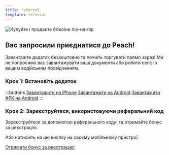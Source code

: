 ```yaml
---
title: referral
template: referral
---
```


<!--[teaser]-->

![Купуйте і продаєте біткоїни пір-на-пір](/img/how-it-works/buy-and-sell-bitcoin-peer-to-peer.png)

## Вас запросили приєднатися до Peach!

Завантажте додаток безкоштовно та почніть торгувати прямо зараз! Ми не попросимо вас завантажувати ваші документи або робити селфі з вашим водійським посвідченням.

### Крок 1: Встановіть додаток

:::buttons
[Завантажити на iPhone]($iosUrl$)
[Завантажити на Android]($androidUrl$)
[Завантажити APK на Android](/uk/apk/)
:::

### Крок 2: Зареєструйтеся, використовуючи реферальний код

Зареєструйтеся за допомогою реферального коду: <span id="referral-code"><span> та отримайте бонус за реєстрацію.

Або натисніть на цю кнопку на своєму мобільному пристрої:

<div class="buttons">
  <p>
    <a id="referral-code-button" href="https://peachbitcoin.page.link/?link=https%3A%2F%2Fpeachbitcoin.com%2Freferral%3Fcode%3DREFERRAL">Отримати бонус за реєстрацію!</a>
  </p>
</div>

<script>
  function getParameterByName(name, url) {
      if (!url) url = window.location.href
      name = name.replace(/[[\]]/g, '\\$&')
      var regex = new RegExp('[?&]' + name + '(=([^&#]*)|&|#|$)'),
          results = regex.exec(url)
      if (!results) return null
      if (!results[2]) return ''
      return decodeURIComponent(results[2].replace(/\+/g, ' '))
    }

    var code = getParameterByName('code')

    if (!code) {
      window.location.href = window.location.origin
    } else {
      var $refCode = document.getElementById('referral-code')
      var $button = document.getElementById('referral-code-button')
      $refCode.innerText = code.toUpperCase()
      $button.href = $button.href.replace('REFERRAL', code.toUpperCase())
    }
</script>

